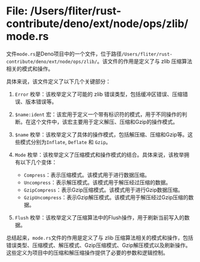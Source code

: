 # File: /Users/fliter/rust-contribute/deno/ext/node/ops/zlib/mode.rs

文件`mode.rs`是Deno项目中的一个文件，位于路径`/Users/fliter/rust-contribute/deno/ext/node/ops/zlib/`。该文件的作用是定义了与 zlib 压缩算法相关的模式和操作。

具体来说，该文件定义了以下几个关键部分：

1. `Error` 枚举：该枚举定义了可能的 zlib 错误类型，包括缓冲区错误、压缩错误、版本错误等。

2. `$name:ident` 宏：该宏用于定义一个带有标识符的模式，用于不同操作的判断。在这个文件中，该宏主要用于定义解压、压缩和Gzip的操作模式。

3. `$name` 枚举：该枚举定义了具体的操作模式，包括解压缩、压缩和Gzip等。这些模式分别为`Inflate`, `Deflate` 和 `Gzip`。

4. `Mode` 枚举：该枚举定义了压缩模式和操作模式的结合。具体来说，该枚举拥有以下几个变体：
   - `Compress`：表示压缩模式。该模式用于进行数据压缩。
   - `Uncompress`：表示解压模式。该模式用于解压经过压缩的数据。
   - `GzipCompress`：表示Gzip压缩模式。该模式用于进行Gzip数据压缩。
   - `GzipUncompress`：表示Gzip解压模式。该模式用于解压经过Gzip压缩的数据。
   
5. `Flush` 枚举：该枚举定义了压缩算法中的Flush操作，用于刷新当前写入的数据。

总结起来，`mode.rs`文件的作用是定义了与 zlib 压缩算法相关的模式和操作，包括错误类型、压缩模式、解压模式、Gzip压缩模式、Gzip解压模式以及刷新操作。这些定义为项目中的压缩和解压缩操作提供了必要的参数和逻辑控制。

